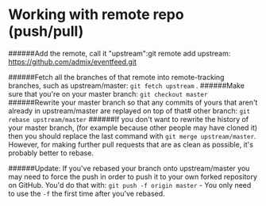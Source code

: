 Working with remote repo (push/pull)
=========
######Add the remote, call it "upstream":git remote add upstream: https://github.com/admix/eventfeed.git

######Fetch all the branches of that remote into remote-tracking branches, such as upstream/master: `git fetch upstream` .
######Make sure that you're on your master branch: `git checkout master`
######Rewrite your master branch so that any commits of yours that aren't already in upstream/master are replayed on top of that# other branch: `git rebase upstream/master`
######If you don't want to rewrite the history of your master branch, (for example because other people may have cloned it) then you should replace the last command with `git merge upstream/master`. However, for making further pull requests that are as clean as possible, it's probably better to rebase.

######Update: If you've rebased your branch onto upstream/master you may need to force the push in order to push it to your own forked repository on GitHub. You'd do that with:
`git push -f origin master` -  You only need to use the `-f` the first time after you've rebased.
